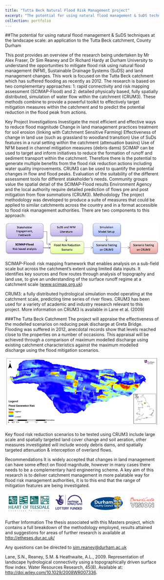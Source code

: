 ```yaml
---
title: "Tutta Beck Natural Flood Risk Management project"
excerpt: "The potential for using natural flood management & SuDS techniques at the landscape scale: an application to the Tutta Beck catchment, County Durham>"
collection: portfolio
---
```

##The potential for using natural flood management & SuDS techniques at the landscape scale: an application to the Tutta Beck catchment, County Durham

This post provides an overview of the research being undertaken by Mr Alex Fraser, Dr Sim Reaney and Dr Richard Hardy at Durham University to understand the opportunities to mitigate flood risk using natural flood management (NFM), Sustainable Drainage Systems (SuDS) and land management changes. This work is focused on the Tutta Beck catchment which has suffered flooding as recently as 2012. The research is based on two complementary approaches: 1: rapid connectivity and risk mapping assessment (SCIMAP-Flood) and 2: detailed physically based, fully spatially distributed, simulation of water flow within the catchment (CRUM3). These methods combine to provide a powerful toolkit to effectively target mitigation measures within the catchment and to predict the potential reduction in the flood peak from actions.

Key Project Investigations
Investigate the most efficient and effective ways to reduce flood magnitude
Change in land management practices treatment for soil erosion (linking with Catchment Sensitive Farming)
Effectiveness of change in land use (such as grassland to woodland transition)
Use of SuDs features in a rural setting within the catchment (attenuation basins)
Use of NFM based in channel mitigation measures (debris dams)
SCIMAP can be used to target and inform initiatives to reduce the formation of runoff and sediment transport within the catchment.
Therefore there is the potential to generate multiple benefits from the flood risk reduction actions including water quality improvements.
CRUM3 can be used to quantify the potential changes in flow and flood peaks.
Evaluation of the suitability of the different assessment tools for different stakeholder’s needs.
Community groups value the spatial detail of the SCIMAP-Flood results
Environment Agency and the local authority require detailed prediction of flows pre and post mitigation from flow summations (CRUM3).
Methodology
The project methodology was developed to produce a suite of measures that could be applied to similar catchments across the country and in a format accessible to flood risk management authorities. There are two components to this approach:

<img src='../images/Tutta-workflow.png'>

SCIMAP-Flood: risk mapping framework that enables analysis on a sub-field scale but across the catchment’s extent using limited data inputs. It identifies key sources and flow routes through analysis of topography and land use, to give an understanding of the surface runoff regime at a catchment scale (www.scimap.org.uk)

CRUM3: a fully distributed hydrological simulation model operating at the catchment scale, predicting time series of river flows. CRUM3 has been used for a variety of academic and industry research relevant to this project. More information on CRUM3 is available in Lane et al. (2009)

###The Tutta Beck Catchment
The project will appraise the effectiveness of the modelled scenarios on reducing peak discharge at Greta Bridge. Flooding was suffered in 2012, anecdotal records show that levels reached close to the properties on a number of occasions. This appraisal will be achieved through a comparison of maximum modelled discharge using existing catchment characteristics against the maximum modelled discharge using the flood mitigation scenarios.

<img src='../images/Tutta-SCIMAP-Flood-Gen.png'>

Key flood risk reduction scenarios to be tested using CRUM3 include large scale and spatially targeted land cover change and soil aeration, other measures investigated will include woody debris dams, and spatially targeted attenuation & interception of overland flows.

Recommendations
It is widely accepted that changes in land management can have some effect on flood magnitude, however in many cases there needs to be a complementary hard engineering scheme. A key aim of this research is to deliver catchment management in more palatable way for flood risk management authorities, it is to this end that the range of mitigation features are being investigated.

<img src='../images/Tutta-footer.png'>

Further Information
The thesis associated with this Masters project, which contains a full breakdown of the methodology employed, results attained and suggestions for areas of further research is available at http://etheses.dur.ac.uk/

Any questions can be directed to sim.reaney@durham.ac.uk

Lane, S.N., Reaney, S.M. & Heathwaite, A.L., 2009. Representation of landscape hydrological connectivity using a topographically driven surface flow index. Water Resources Research, 45(8). Available at: http://doi.wiley.com/10.1029/2008WR007336.
